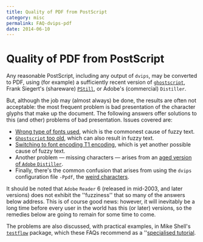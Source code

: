 ```yaml
---
title: Quality of PDF from PostScript
category: misc
permalink: FAQ-dvips-pdf
date: 2014-06-10
---
```


# Quality of PDF from PostScript

Any reasonable PostScript, including any output of `dvips`, may be
converted to PDF, using (for example) a sufficiently recent
version of [`ghostscript`](https://www.ghostscript.com/),
Frank Siegert's (shareware)
[`PStill`](http://www.pstill.com/), or Adobe's (commercial)
`Distiller`.

But, although the job may (almost always) be done, the results are
often not acceptable: the most frequent problem is bad presentation of
the character glyphs that make up the document.  The following answers
offer solutions to this (and other) problems of bad presentation.
Issues covered are:
  

-  [Wrong type of fonts used](FAQ-fuzzy-type3.md), which is
    the commonest cause of fuzzy text.
-  [`Ghostscript` too old](FAQ-fuzzy-gs.md),
    which can also result in fuzzy text.
-  [Switching to font encoding T1 encoding](FAQ-fuzzy-T1.md),
    which is yet another possible cause of fuzzy text.
-  Another problem&nbsp;&mdash; missing characters&nbsp;&mdash; arises from an
    [aged version of `Adobe`&nbsp;`Distiller`](FAQ-distill-prob.md).
-  Finally, there's the common confusion that arises from using the
    `dvips` configuration file `-Ppdf`, the 
    [weird characters](FAQ-charshift.md).

It should be noted that `Adobe` 
`Reader`&nbsp;6 (released in mid-2003, and later versions) does
not exhibit the ''fuzziness'' that so many of the answers below
address.  This is of course good news: however, it will inevitably be
a long time before every user in the world has this (or later)
versions, so the remedies below are going to remain for some time to
come.

The problems are also discussed, with practical examples, in Mike
Shell's [`testflow`](https://ctan.org/pkg/testflow) package, which these FAQs recommend as a
''[specialised tutorial](FAQ-tutbitslatex.md).

